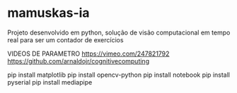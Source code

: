 # mamuskas-ia

Projeto desenvolvido em python, solução de visão computacional em tempo real para ser um contador de exercícios


VIDEOS DE PARAMETRO https://vimeo.com/247821792
https://github.com/arnaldojr/cognitivecomputing


pip install matplotlib
pip install opencv-python
pip install notebook
pip install pyserial
pip install mediapipe
